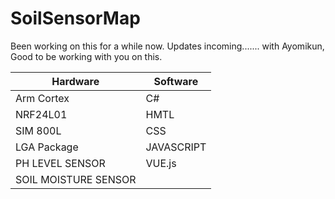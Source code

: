 # SoilSensorMap
Been working on this for a while now. Updates incoming.......
with Ayomikun, Good to be working with you on this.

Hardware | Software
------------ | -------------
Arm Cortex | C#
NRF24L01 | HMTL
SIM 800L | CSS
LGA Package | JAVASCRIPT
PH LEVEL SENSOR | VUE.js
SOIL MOISTURE SENSOR |
